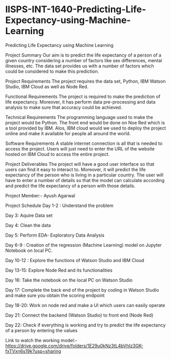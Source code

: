 # llSPS-INT-1640-Predicting-Life-Expectancy-using-Machine-Learning
Predicting Life Expectancy using Machine Learning


Project Summary
Our aim is to predict the life expectancy of a person of a given country considering a number of factors like sex differences, mental illnesses, etc. The data set provides us with a number of factors which could be considered to make this prediction.
 
Project Requirements 
The project requires the data set, Python, IBM Watson Studio, IBM Cloud as well as Node Red.
 
Functional Requirements
The project is required to make the prediction of life expectancy. Moreover, it has perform data pre-processing and data analysis to make sure that accuracy could be achieved. 
 
Technical Requirements
The programming language used to make the project would be Python. The front end would be done on Noe Red which is a tool provided by IBM. Alos, IBM cloud would we used to deploy the project online and make it available for people all around the world.
 
Software Requirements
A stable internet connection is all that is needed to access the project. Users will just need to enter the URL of the website hosted on IBM Cloud to access the entire project.
 
Project Deliverables
The project will have a good user interface so that users can find it easy to interact to. Moreover, it will predict the life expectancy of the person who is living in a particular country. The user will have to enter a number of details so that the model can calculate according and predict the life expectancy of a person with those details.

Project Member:- Ayush Agarwal
 
Project Schedule
Day 1-2 : Understand the problem

Day 3: Aquire Data set

Day 4: Clean the data 

Day 5: Perform EDA- Exploratory Data Analysis

Day 6-9 : Creation of the regression (Machine Learning) model on Jupyter Notebook on local PC.

Day 10-12 : Explore the functions of Watson Studio and IBM Cloud

Day 13-15: Explore Node Red and its functionalities

Day 16: Take the notebook on the local PC on Watson Studio

Day 17: Complete the back end of the project by coding in Watson Studio and make sure you obtain the scoring endpoint

Day 18-20: Work on node red and make a UI which users can easily operate

Day 21: Connect the backend (Watson Studio) to front end (Node Red)

Day 22: Check if everything is working and try to predict the life expectancy of a person by entering the values

Link to watch the working model:- https://drive.google.com/drive/folders/1E29u0kNz3tL4bVhIz3GK-fxTVxn6s19k?usp=sharing
